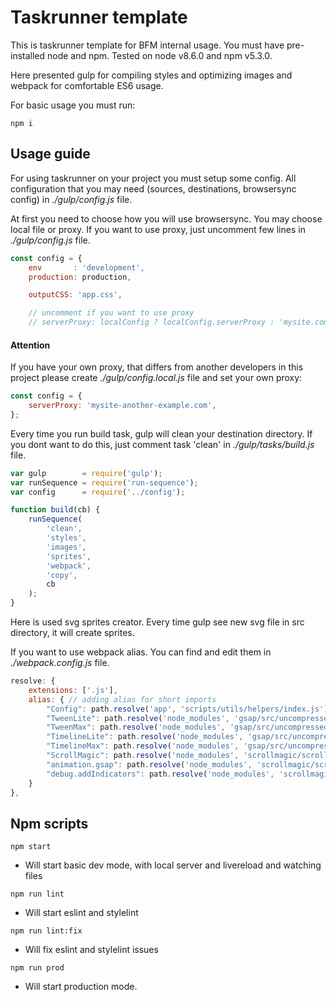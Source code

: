# Taskrunner template

This is taskrunner template for BFM internal usage. You must have pre-installed node and npm.
Tested on node v8.6.0 and npm v5.3.0.
 
Here presented gulp for compiling styles and optimizing 
images and webpack for comfortable ES6 usage.

For basic usage you must run:
```
npm i
```
## Usage guide

For using taskrunner on your project you must setup some config. All configuration
that you may need (sources, destinations, browsersync config) in *./gulp/config.js* file.

At first you need to choose how you will use browsersync. You may choose local file or proxy. If you want to use proxy,
just uncomment few lines in *./gulp/config.js* file. 

```javascript
const config = {
    env       : 'development',
    production: production,

    outputCSS: 'app.css',

    // uncomment if you want to use proxy
    // serverProxy: localConfig ? localConfig.serverProxy : 'mysite.com',
```

#### Attention

If you have your own proxy, that differs from another developers
in this project please create *./gulp/config.local.js* file and set your own proxy:

```javascript
const config = {
    serverProxy: 'mysite-another-example.com',
};
```

Every time you run build task, gulp will clean your destination directory. If you dont want to do this, just
comment task 'clean' in *./gulp/tasks/build.js* file.

```javascript
var gulp        = require('gulp');
var runSequence = require('run-sequence');
var config      = require('../config');

function build(cb) {
    runSequence(
        'clean',
        'styles',
        'images',
        'sprites',
        'webpack',
        'copy',
        cb
    );
}
```

Here is used svg sprites creator. Every time gulp see new svg file in src directory, it will create sprites.

If you want to use webpack alias. You can find and edit them in *./webpack.config.js* file.

```javascript
resolve: {
    extensions: ['.js'],
    alias: { // adding alias for short imports
        "Config": path.resolve('app', 'scripts/utils/helpers/index.js'),
        "TweenLite": path.resolve('node_modules', 'gsap/src/uncompressed/TweenLite.js'),
        "TweenMax": path.resolve('node_modules', 'gsap/src/uncompressed/TweenMax.js'),
        "TimelineLite": path.resolve('node_modules', 'gsap/src/uncompressed/TimelineLite.js'),
        "TimelineMax": path.resolve('node_modules', 'gsap/src/uncompressed/TimelineMax.js'),
        "ScrollMagic": path.resolve('node_modules', 'scrollmagic/scrollmagic/uncompressed/ScrollMagic.js'),
        "animation.gsap": path.resolve('node_modules', 'scrollmagic/scrollmagic/uncompressed/plugins/animation.gsap.js'),
        "debug.addIndicators": path.resolve('node_modules', 'scrollmagic/scrollmagic/uncompressed/plugins/debug.addIndicators.js')
    }
},
```

## Npm scripts

```
npm start
```
- Will start basic dev mode, with local server and livereload and watching files
```
npm run lint
```
- Will start eslint and stylelint
```
npm run lint:fix
```
- Will fix eslint and stylelint issues
```
npm run prod
```
- Will start production mode.

